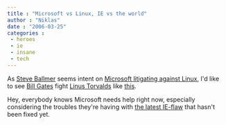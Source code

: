 ```yaml
---
title : "Microsoft vs Linux, IE vs the world"
author : "Niklas"
date : "2006-03-25"
categories : 
 - heroes
 - ie
 - insane
 - tech
---
```


As [Steve Ballmer](http://www.mccullagh.org/db9/10d-7/steve-ballmer-microsoft-2.jpg) seems intent on [Microsoft litigating against Linux](http://osdir.com/Article8470.phtml), I'd like to see [Bill Gates](http://quicksitebuilder.cnet.com/sartrejp/sitebuildercontent/sitebuilderpictures/bill-gates-mugshot.jpg) fight [Linus Torvalds](http://www.nndb.com/people/444/000022378/linus-torvalds.jpg) like [this](http://mosnews.com/news/2006/03/23/beatpirate.shtml).

Hey, everybody knows Microsoft needs help right now, especially considering the troubles they're having with [the latest IE-flaw](http://www.microsoft-watch.com/article2/0,1995,1942732,00.asp?kc=MWRSS02129TX1K0000535) that hasn't been fixed yet.
